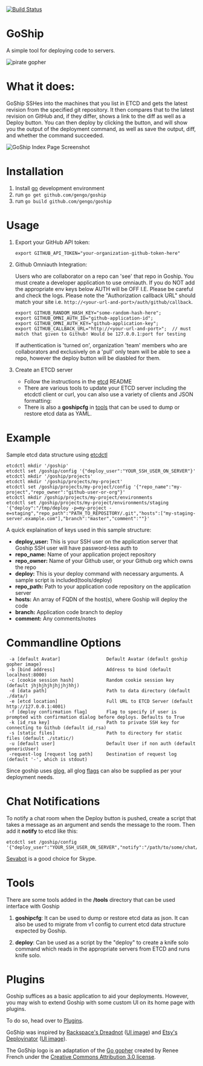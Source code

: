 [![Build Status](https://travis-ci.org/gengo/goship.svg?branch=master)](https://travis-ci.org/gengo/goship)

# GoShip

A simple tool for deploying code to servers.

![pirate gopher](https://cloud.githubusercontent.com/assets/3772659/8693461/3c5f74a8-2b12-11e5-9a27-ff4421589df6.png)

# What it does:

GoShip SSHes into the machines that you list in ETCD and gets the latest revision from the specified git repository. It then compares that to the latest revision on GitHub and, if they differ, shows a link to the diff as well as a Deploy button. You can then deploy by clicking the button, and will show you the output of the deployment command, as well as save the output, diff, and whether the command succeeded.

![GoShip Index Page Screenshot](https://cloud.githubusercontent.com/assets/3772659/8693471/55ec2592-2b12-11e5-965f-8e572309c945.png)

# Installation
1. Install [go](http://golang.org) development environment
2. run `go get github.com/gengo/goship`
3. run `go build github.com/gengo/goship`

# Usage

1. Export your GitHub API token:
   
   ```shell
   export GITHUB_API_TOKEN="your-organization-github-token-here"
   ```
2. Github Omniauth Integration:
   
   Users who are collaborator on a repo can 'see' that repo in Goship.
   You must create a developer application to use omniauth.
   If you do NOT add the appropriate env keys below AUTH will be OFF I.E. Please be careful and check the logs.
   Please  note the "Authorization callback URL" should match your site i.e. `http://<your-url-and-port>/auth/github/callback`.

   ```shell
   export GITHUB_RANDOM_HASH_KEY="some-random-hash-here";
   export GITHUB_OMNI_AUTH_ID="github-application-id";
   export GITHUB_OMNI_AUTH_KEY="github-application-key";
   export GITHUB_CALLBACK_URL="http://<your-url-and-port>";  // must match that given to Github! Would be 127.0.0.1:port for testing
   ```
   
   If authentication is 'turned on', organization 'team' members who are collaborators and exclusively on a 'pull' only team will be able to see a repo, however the deploy button will be diasbled for them.
   
3. Create an ETCD server
   * Follow the instructions in the [etcd](https://github.com/coreos/etcd) README
   * There are various tools to update your ETCD server including the etcdctl client or curl, you can also use a variety of clients and JSON formatting:
   * There is also a **goshipcfg** in [tools](#tools) that can be used to dump or restore etcd data as YAML.


# Example
Sample etcd data structure using [etcdctl](https://github.com/coreos/etcdctl/)
   
   ```shell
   etcdctl mkdir '/goship'
   etcdctl set /goship/config '{"deploy_user":"YOUR_SSH_USER_ON_SERVER"}'
   etcdctl mkdir '/goship/projects'
   etcdctl mkdir '/goship/projects/my-project'
   etcdctl set /goship/projects/my-project/config '{"repo_name":"my-project","repo_owner":"github-user-or-org"}'
   etcdctl mkdir /goship/projects/my-project/environments
   etcdctl set /goship/projects/my-project/environments/staging '{"deploy":"/tmp/deploy -p=my-project -e=staging","repo_path":"PATH_TO_REPOSITORY/.git","hosts":["my-staging-server.example.com"],"branch":"master","comment":""}'
   ```
   A quick explaination of keys used in this sample structure:

* **deploy_user:** This is your SSH user on the application server that Goship SSH user will have password-less auth to
* **repo_name:** Name of your application project repository
* **repo_owner:** Name of your Github user, or your Github org which owns the repo
* **deploy:** This is your deploy command with necessary arguments. A sample script is included(tools/deploy)
* **repo_path:** Path to your application code repository on the application server
* **hosts:** An array of FQDN of the host(s), where Goship will deploy the code
* **branch:** Application code branch to deploy
* **comment:** Any comments/notes

# Commandline Options

```
 -a [default Avatar]                 Default Avatar (default goship gopher image)
 -b [bind address]                   Address to bind (default localhost:8000)
 -c [cookie session hash]            Random cookie session key (default jhjhjhjhjhjjhjhhj)
 -d [data path]                      Path to data directory (default ./data/)
 -e [etcd location]                  Full URL to ETCD Server (default http://127.0.0.1:4001)
 -f [deploy confirmation flag]       Flag to specify if user is prompted with confirmation dialog before deploys. Defaults to True
 -k [id_rsa key]                     Path to private SSH key for connecting to Github (default id_rsa)
 -s [static files]                   Path to directory for static files (default ./static/)
 -u [default user]                   Default User if non auth (default genericUser)
 -request-log [request log path]     Destination of request log (default '-', which is stdout)
```

Since goship uses [glog](https://github.com/golang/glog), all glog [flags](https://github.com/golang/glog/blob/master/glog.go#L38) can also be supplied as per your deployment needs.

# Chat Notifications
To notify a chat room when the Deploy button is pushed, create a script that takes a message as an argument and sends the message to the room. Then add it **notify** to etcd like this:

```
etcdctl set /goship/config '{"deploy_user":"YOUR_SSH_USER_ON_SERVER","notify":"/path/to/some/chat/notify.sh"}'
```

[Sevabot](http://sevabot-skype-bot.readthedocs.org/en/latest/) is a good choice for Skype.

# Tools

There are some tools added in the **/tools** directory that can be used interface with Goship

1) **goshipcfg**: It can be used to dump or restore etcd data as json. It can also be used to migrate from v1 config to current etcd data structure expected by Goship.

2) **deploy**:  Can be used as a script by the "deploy" to create a knife solo command which reads in the appropriate servers from ETCD and runs knife solo.

# Plugins

Goship suffices as a basic application to aid your deployments. However, you may wish to extend Goship with some custom UI on its home page with plugins.

To do so, head over to [Plugins](plugins).

GoShip was inspired by [Rackspace's Dreadnot](https://github.com/racker/dreadnot) ([UI image](http://c179631.r31.cf0.rackcdn.com/dreadnot-overview.png)) and [Etsy's Deployinator](https://github.com/etsy/deployinator/) ([UI image](http://farm5.staticflickr.com/4065/4620552264_9e0fdf634d_b.jpg)).

The GoShip logo is an adaptation of the [Go gopher](http://blog.golang.org/gopher) created by Renee French under the [Creative Commons Attribution 3.0 license](https://creativecommons.org/licenses/by/3.0/).
